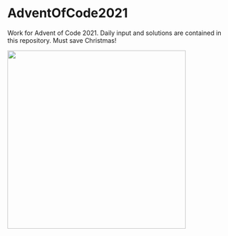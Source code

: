 # AdventOfCode2021

Work for Advent of Code 2021. Daily input and solutions are contained in this repository. Must save Christmas!

<img src="https://s3.envato.com/files/157493621/Preview%20Image%20590x332.jpg" width="400">

